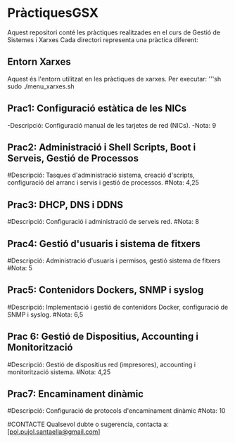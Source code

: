 # PràctiquesGSX

Aquest repositori conté les pràctiques realitzades en el curs de Gestió de Sistemes i Xarxes
Cada directori representa una pràctica diferent:

## Entorn Xarxes
Aquest és l'entorn utilitzat en les pràctiques de xarxes. Per executar:
'''sh
sudo ./menu_xarxes.sh

## Prac1: Configuració estàtica de les NICs
-Descripció: Configuració manual de les tarjetes de red (NICs).
-Nota: 9

## Prac2: Administració i Shell Scripts, Boot i Serveis, Gestió de Processos
#Descripció: Tasques d'administració sistema, creació d'scripts, configuració del arranc i servis i gestió de processos.
#Nota: 4,25

## Prac3: DHCP, DNS i DDNS
#Descripció: Configuració i administració de serveis red.
#Nota: 8

## Prac4: Gestió d'usuaris i sistema de fitxers
#Descripció: Administració d'usuaris i permisos, gestió sistema de fitxers
#Nota: 5

## Prac5: Contenidors Dockers, SNMP i syslog
#Descripció: Implementació i gestió de contenidors Docker, configuració de SNMP i syslog.
#Nota: 6,5

## Prac 6: Gestió de Dispositius, Accounting i Monitorització
#Descripció: Gestió de dispositius red (impresores), accounting i monitorització sistema.
#Nota: 4,25

## Prac7: Encaminament dinàmic
#Descripció: Configuració de protocols d'encaminament dinàmic
#Nota: 10

#CONTACTE
Qualsevol dubte o sugerencia, contacta a:
[pol.pujol.santaella@gmail.com]

